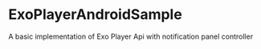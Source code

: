 # ExoPlayerAndroidSample
A basic implementation of Exo Player Api with notification panel controller

